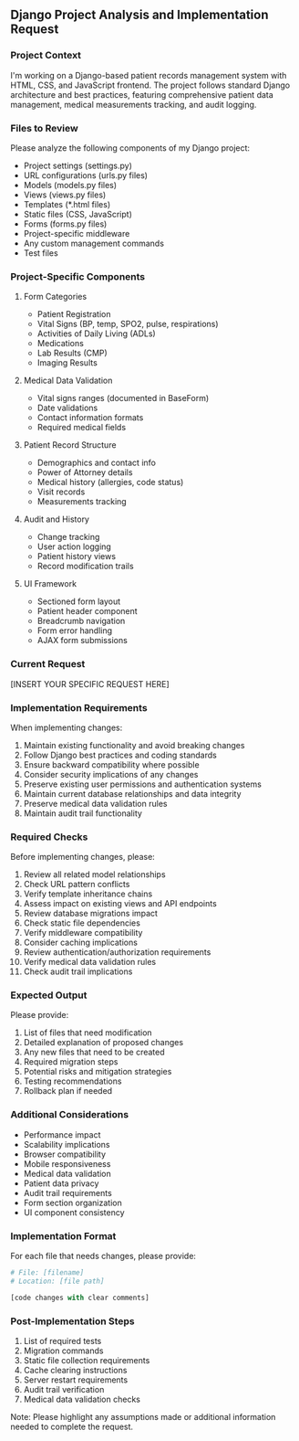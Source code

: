 ## Django Project Analysis and Implementation Request

### Project Context
I'm working on a Django-based patient records management system with HTML, CSS, and JavaScript frontend. The project follows standard Django architecture and best practices, featuring comprehensive patient data management, medical measurements tracking, and audit logging.

### Files to Review
Please analyze the following components of my Django project:
- Project settings (settings.py)
- URL configurations (urls.py files)
- Models (models.py files)
- Views (views.py files)
- Templates (*.html files)
- Static files (CSS, JavaScript)
- Forms (forms.py files)
- Project-specific middleware
- Any custom management commands
- Test files

### Project-Specific Components
1. Form Categories
   - Patient Registration
   - Vital Signs (BP, temp, SPO2, pulse, respirations)
   - Activities of Daily Living (ADLs)
   - Medications
   - Lab Results (CMP)
   - Imaging Results

2. Medical Data Validation
   - Vital signs ranges (documented in BaseForm)
   - Date validations
   - Contact information formats
   - Required medical fields

3. Patient Record Structure
   - Demographics and contact info
   - Power of Attorney details
   - Medical history (allergies, code status)
   - Visit records
   - Measurements tracking

4. Audit and History
   - Change tracking
   - User action logging
   - Patient history views
   - Record modification trails

5. UI Framework
   - Sectioned form layout
   - Patient header component
   - Breadcrumb navigation
   - Form error handling
   - AJAX form submissions

### Current Request
[INSERT YOUR SPECIFIC REQUEST HERE]

### Implementation Requirements
When implementing changes:
1. Maintain existing functionality and avoid breaking changes
2. Follow Django best practices and coding standards
3. Ensure backward compatibility where possible
4. Consider security implications of any changes
5. Preserve existing user permissions and authentication systems
6. Maintain current database relationships and data integrity
7. Preserve medical data validation rules
8. Maintain audit trail functionality

### Required Checks
Before implementing changes, please:
1. Review all related model relationships
2. Check URL pattern conflicts
3. Verify template inheritance chains
4. Assess impact on existing views and API endpoints
5. Review database migrations impact
6. Check static file dependencies
7. Verify middleware compatibility
8. Consider caching implications
9. Review authentication/authorization requirements
10. Verify medical data validation rules
11. Check audit trail implications

### Expected Output
Please provide:
1. List of files that need modification
2. Detailed explanation of proposed changes
3. Any new files that need to be created
4. Required migration steps
5. Potential risks and mitigation strategies
6. Testing recommendations
7. Rollback plan if needed

### Additional Considerations
- Performance impact
- Scalability implications
- Browser compatibility
- Mobile responsiveness
- Medical data validation
- Patient data privacy
- Audit trail requirements
- Form section organization
- UI component consistency

### Implementation Format
For each file that needs changes, please provide:
```python
# File: [filename]
# Location: [file path]

[code changes with clear comments]
```

### Post-Implementation Steps
1. List of required tests
2. Migration commands
3. Static file collection requirements
4. Cache clearing instructions
5. Server restart requirements
6. Audit trail verification
7. Medical data validation checks

Note: Please highlight any assumptions made or additional information needed to complete the request.